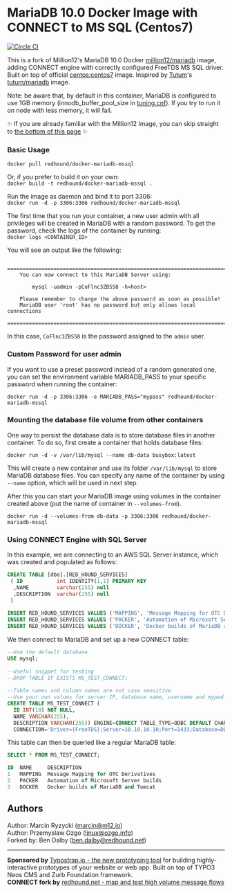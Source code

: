 # MariaDB 10.0 Docker Image with CONNECT to MS SQL (Centos7)
[![Circle CI](https://circleci.com/gh/million12/docker-mariadb.svg?style=svg)](https://circleci.com/gh/million12/docker-mariadb)

This is a fork of Million12's MariaDB 10.0 Docker [million12/mariadb](https://registry.hub.docker.com/u/million12/mariadb/) image, adding CONNECT engine with correctly configured FreeTDS MS SQL driver. Built on top of official [centos:centos7](https://registry.hub.docker.com/_/centos/) image. Inspired by [Tutum](https://github.com/tutumcloud)'s [tutum/mariadb](https://github.com/tutumcloud/tutum-docker-mariadb) image.

Note: be aware that, by default in this container, MariaDB is configured to use 1GB memory (innodb_buffer_pool_size in [tuning.cnf](container-files/etc/my.cnf.d/tuning.cnf)). If you try to run it on node with less memory, it will fail.  

:sparkles: If you are already familiar with the Million12 Image, you can skip straight to [the bottom of this page](#using-connect-engine-with-sql-server) :sparkles:   

### Basic Usage

`docker pull redhound/docker-mariadb-mssql`

Or, if you prefer to build it on your own:  
`docker build -t redhound/docker-mariadb-mssql .`

Run the image as daemon and bind it to port 3306:  
`docker run -d -p 3306:3306 redhound/docker-mariadb-mssql`

The first time that you run your container, a new user admin with all privileges will be created in MariaDB with a random password. To get the password, check the logs of the container by running:  
`docker logs <CONTAINER_ID>`  

You will see an output like the following:

```
	========================================================================
    You can now connect to this MariaDB Server using:

        mysql -uadmin -pCoFlnc3ZBS58 -h<host>

    Please remember to change the above password as soon as possible!       
    MariaDB user 'root' has no password but only allows local connections
    ========================================================================
```  
In this case, `CoFlnc3ZBS58` is the password assigned to the `admin` user.

### Custom Password for user admin 
If you want to use a preset password instead of a random generated one, you can set the environment variable MARIADB_PASS to your specific password when running the container:  

`docker run -d -p 3306:3306 -e MARIADB_PASS="mypass" redhound/docker-mariadb-mssql`

### Mounting the database file volume from other containers
One way to persist the database data is to store database files in another container. To do so, first create a container that holds database files:  

`docker run -d -v /var/lib/mysql --name db-data busybox:latest`  

This will create a new container and use its folder `/var/lib/mysql` to store MariaDB database files. You can specify any name of the container by using `--name` option, which will be used in next step.

After this you can start your MariaDB image using volumes in the container created above (put the name of container in `--volumes-from`).  

`docker run -d --volumes-from db-data -p 3306:3306 redhound/docker-mariadb-mssql`

### Using CONNECT Engine with SQL Server  
In this example, we are connecting to an AWS SQL Server instance, which was created and populated as follows:  

```sql    
CREATE TABLE [dbo].[RED_HOUND_SERVICES]  
 ( ID			int IDENTITY(1,1) PRIMARY KEY  
  ,NAME	        varchar(255) null  
  ,DESCRIPTION	varchar(255) null  
 )  
   
INSERT RED_HOUND_SERVICES VALUES ('MAPPING', 'Message Mapping for OTC Derivatives')  
INSERT RED_HOUND_SERVICES VALUES ('PACKER', 'Automation of Microsoft Server builds')  
INSERT RED_HOUND_SERVICES VALUES ('DOCKER', 'Docker builds of MariaDB and Tomcat')    
```  

We then connect to MariaDB and set up a new CONNECT table:  

```sql   
--Use the default database
USE mysql;  
  
--Useful snippet for testing
--DROP TABLE IF EXISTS MS_TEST_CONNECT; 
  
--Table names and column names are not case sensitive  
--Use your own values for server IP, database name, username and mypwd.  
CREATE TABLE MS_TEST_CONNECT (  
  ID INT(10) NOT NULL,   
  NAME VARCHAR(255),   
  DESCRIPTION VARCHAR(255)) ENGINE=CONNECT TABLE_TYPE=ODBC DEFAULT CHARSET=latin1 tabname='RED_HOUND_SERVICES'  
  CONNECTION='Driver={FreeTDS};Server=10.10.10.10;Port=1433;Database=DBNAME;UID=username;PWD=mypwd;'  
``` 

This table can then be queried like a regular MariaDB table:  

```sql    
SELECT * FROM MS_TEST_CONNECT;

ID  NAME     DESCRIPTION  
1	MAPPING	 Message Mapping for OTC Derivatives
2	PACKER	 Automation of Microsoft Server builds
3	DOCKER	 Docker builds of MariaDB and Tomcat  
``` 
## Authors

Author: Marcin Ryzycki (<marcin@m12.io>)  
Author: Przemyslaw Ozgo (<linux@ozgo.info>)  
Forked by: Ben Dalby (<ben.dalby@redhound.net>)  

---

**Sponsored by** [Typostrap.io - the new prototyping tool](http://typostrap.io/) for building highly-interactive prototypes of your website or web app. Built on top of TYPO3 Neos CMS and Zurb Foundation framework.  
**CONNECT fork by** [redhound.net - map and test high volume message flows](http://www.redhound.net/)

